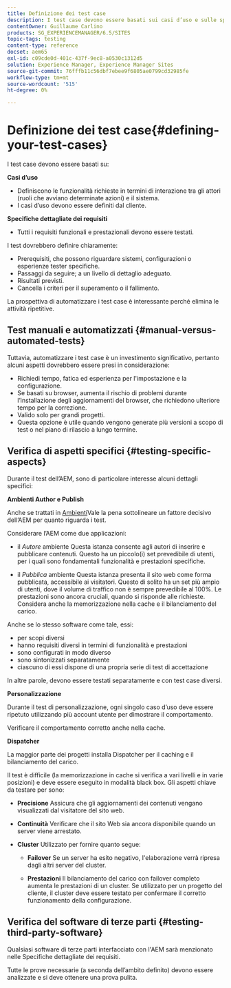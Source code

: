 ```yaml
---
title: Definizione dei test case
description: I test case devono essere basati sui casi d’uso e sulle specifiche dettagliate dei requisiti
contentOwner: Guillaume Carlino
products: SG_EXPERIENCEMANAGER/6.5/SITES
topic-tags: testing
content-type: reference
docset: aem65
exl-id: c09cde0d-401c-437f-9ec8-a0530c1312d5
solution: Experience Manager, Experience Manager Sites
source-git-commit: 76fffb11c56dbf7ebee9f6805ae0799cd32985fe
workflow-type: tm+mt
source-wordcount: '515'
ht-degree: 0%

---
```


# Definizione dei test case{#defining-your-test-cases}

I test case devono essere basati su:

**Casi d’uso**

* Definiscono le funzionalità richieste in termini di interazione tra gli attori (ruoli che avviano determinate azioni) e il sistema.
* I casi d’uso devono essere definiti dal cliente.

**Specifiche dettagliate dei requisiti**

* Tutti i requisiti funzionali e prestazionali devono essere testati.

I test dovrebbero definire chiaramente:

* Prerequisiti, che possono riguardare sistemi, configurazioni o esperienze tester specifiche.
* Passaggi da seguire; a un livello di dettaglio adeguato.
* Risultati previsti.
* Cancella i criteri per il superamento o il fallimento.

La prospettiva di automatizzare i test case è interessante perché elimina le attività ripetitive.

## Test manuali e automatizzati {#manual-versus-automated-tests}

Tuttavia, automatizzare i test case è un investimento significativo, pertanto alcuni aspetti dovrebbero essere presi in considerazione:

* Richiedi tempo, fatica ed esperienza per l&#39;impostazione e la configurazione.
* Se basati su browser, aumenta il rischio di problemi durante l’installazione degli aggiornamenti del browser, che richiedono ulteriore tempo per la correzione.
* Valido solo per grandi progetti.
* Questa opzione è utile quando vengono generate più versioni a scopo di test o nel piano di rilascio a lungo termine.

## Verifica di aspetti specifici {#testing-specific-aspects}

Durante il test dell’AEM, sono di particolare interesse alcuni dettagli specifici:

**Ambienti Author e Publish**

Anche se trattati in [Ambienti](/help/sites-developing/the-basics.md#environments)Vale la pena sottolineare un fattore decisivo dell’AEM per quanto riguarda i test.

Considerare l’AEM come due applicazioni:

* il *Autore* ambiente Questa istanza consente agli autori di inserire e pubblicare contenuti.
Questo ha un piccolo(i) set prevedibile di utenti, per i quali sono fondamentali funzionalità e prestazioni specifiche.

* il *Pubblica* ambiente Questa istanza presenta il sito web come forma pubblicata, accessibile ai visitatori.
Questo di solito ha un set più ampio di utenti, dove il volume di traffico non è sempre prevedibile al 100%. Le prestazioni sono ancora cruciali, quando si risponde alle richieste. Considera anche la memorizzazione nella cache e il bilanciamento del carico.

Anche se lo stesso software come tale, essi:

* per scopi diversi
* hanno requisiti diversi in termini di funzionalità e prestazioni
* sono configurati in modo diverso
* sono sintonizzati separatamente
* ciascuno di essi dispone di una propria serie di test di accettazione

In altre parole, devono essere testati separatamente e con test case diversi.

**Personalizzazione**

Durante il test di personalizzazione, ogni singolo caso d’uso deve essere ripetuto utilizzando più account utente per dimostrare il comportamento.

Verificare il comportamento corretto anche nella cache.

**Dispatcher**

La maggior parte dei progetti installa Dispatcher per il caching e il bilanciamento del carico.

Il test è difficile (la memorizzazione in cache si verifica a vari livelli e in varie posizioni) e deve essere eseguito in modalità black box. Gli aspetti chiave da testare per sono:

* **Precisione**
Assicura che gli aggiornamenti dei contenuti vengano visualizzati dal visitatore del sito web.

* **Continuità**
Verificare che il sito Web sia ancora disponibile quando un server viene arrestato.

* **Cluster**
Utilizzato per fornire quanto segue:

   * **Failover**
Se un server ha esito negativo, l&#39;elaborazione verrà ripresa dagli altri server del cluster.

   * **Prestazioni**
Il bilanciamento del carico con failover completo aumenta le prestazioni di un cluster.
Se utilizzato per un progetto del cliente, il cluster deve essere testato per confermare il corretto funzionamento della configurazione.

## Verifica del software di terze parti {#testing-third-party-software}

Qualsiasi software di terze parti interfacciato con l&#39;AEM sarà menzionato nelle Specifiche dettagliate dei requisiti.

Tutte le prove necessarie (a seconda dell’ambito definito) devono essere analizzate e si deve ottenere una prova pulita.
